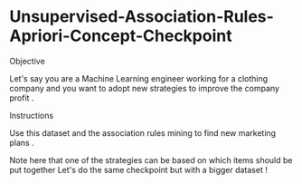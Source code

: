 # Unsupervised-Association-Rules-Apriori-Concept-Checkpoint

Objective

Let's say you are a Machine Learning engineer working for a clothing company and you want to adopt new strategies to improve the company profit .

Instructions

Use this dataset and the association rules mining to find new marketing plans .

Note here that one of the strategies can be based on which items should be put together
Let's do the same checkpoint but with a bigger dataset !
